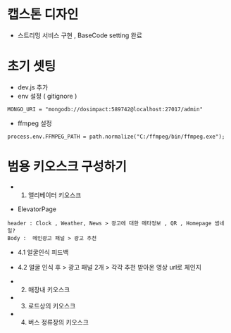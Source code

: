 # 캡스톤 디자인

- 스트리밍 서비스 구현 , BaseCode setting 완료

# 초기 셋팅

- dev.js 추가
- env 설정 ( gitignore )

```
MONGO_URI = "mongodb://dosimpact:589742@localhost:27017/admin"

```

- ffmpeg 설정

```
process.env.FFMPEG_PATH = path.normalize("C:/ffmpeg/bin/ffmpeg.exe");
```

# 범용 키오스크 구성하기

- 1. 앨리베이터 키오스크

- ElevatorPage

```
header : Clock , Weather, News > 광고에 대한 메타정보 , QR , Homepage 썸네일?
Body :  메인광고 패널 > 광고 추천
```

- 4.1 얼굴인식 피드백
- 4.2 얼굴 인식 후 > 광고 패널 2개 > 각각 추천 받아온 영상 url로 체인지

- 2. 매장내 키오스크

- 3. 로드상의 키오스크

- 4. 버스 정류장의 키오스크
